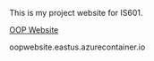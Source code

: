 This is my project website for IS601.

[OOP Website](oopwebsite.eastus.azurecontainer.io)

oopwebsite.eastus.azurecontainer.io